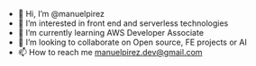- 👋 Hi, I’m @manuelpirez
- 👀 I’m interested in front end and serverless technologies
- 🌱 I’m currently learning AWS Developer Associate
- 💞️ I’m looking to collaborate on Open source, FE projects or AI 
- 📫 How to reach me manuelpirez.dev@gmail.com

<!---
manuelpirez/manuelpirez is a ✨ special ✨ repository because its `README.md` (this file) appears on your GitHub profile.
You can click the Preview link to take a look at your changes.
--->
